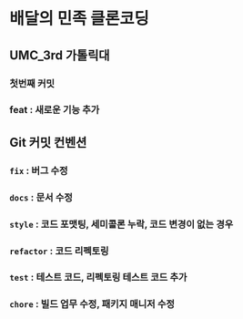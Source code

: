 # 배달의 민족 클론코딩
## UMC_3rd 가톨릭대
### 첫번째 커밋
### feat : 새로운 기능 추가

## Git 커밋 컨벤션
### `fix` : 버그 수정
### `docs` : 문서 수정
### `style` : 코드 포맷팅, 세미콜론 누락, 코드 변경이 없는 경우
### `refactor` : 코드 리펙토링
### `test` : 테스트 코드, 리펙토링 테스트 코드 추가
### `chore` : 빌드 업무 수정, 패키지 매니저 수정